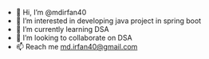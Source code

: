 - 👋 Hi, I’m @mdirfan40
- 👀 I’m interested in developing java project in spring boot
- 🌱 I’m currently learning DSA
- 💞️ I’m looking to collaborate on DSA
- 📫 Reach me md.irfan40@gmail.com

<!---
mdirfan40/mdirfan40 is a ✨ special ✨ repository because its `README.md` (this file) appears on your GitHub profile.
You can click the Preview link to take a look at your changes.
--->
